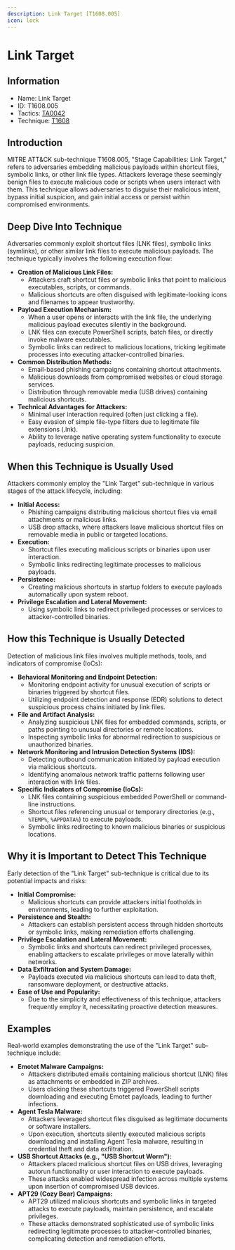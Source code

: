 ```yaml
---
description: Link Target [T1608.005]
icon: lock
---
```


# Link Target

## Information

* Name: Link Target
* ID: T1608.005
* Tactics: [TA0042](../)
* Technique: [T1608](./)

## Introduction

MITRE ATT\&CK sub-technique T1608.005, "Stage Capabilities: Link Target," refers to adversaries embedding malicious payloads within shortcut files, symbolic links, or other link file types. Attackers leverage these seemingly benign files to execute malicious code or scripts when users interact with them. This technique allows adversaries to disguise their malicious intent, bypass initial suspicion, and gain initial access or persist within compromised environments.

## Deep Dive Into Technique

Adversaries commonly exploit shortcut files (LNK files), symbolic links (symlinks), or other similar link files to execute malicious payloads. The technique typically involves the following execution flow:

* **Creation of Malicious Link Files:**
  * Attackers craft shortcut files or symbolic links that point to malicious executables, scripts, or commands.
  * Malicious shortcuts are often disguised with legitimate-looking icons and filenames to appear trustworthy.
* **Payload Execution Mechanism:**
  * When a user opens or interacts with the link file, the underlying malicious payload executes silently in the background.
  * LNK files can execute PowerShell scripts, batch files, or directly invoke malware executables.
  * Symbolic links can redirect to malicious locations, tricking legitimate processes into executing attacker-controlled binaries.
* **Common Distribution Methods:**
  * Email-based phishing campaigns containing shortcut attachments.
  * Malicious downloads from compromised websites or cloud storage services.
  * Distribution through removable media (USB drives) containing malicious shortcuts.
* **Technical Advantages for Attackers:**
  * Minimal user interaction required (often just clicking a file).
  * Easy evasion of simple file-type filters due to legitimate file extensions (.lnk).
  * Ability to leverage native operating system functionality to execute payloads, reducing suspicion.

## When this Technique is Usually Used

Attackers commonly employ the "Link Target" sub-technique in various stages of the attack lifecycle, including:

* **Initial Access:**
  * Phishing campaigns distributing malicious shortcut files via email attachments or malicious links.
  * USB drop attacks, where attackers leave malicious shortcut files on removable media in public or targeted locations.
* **Execution:**
  * Shortcut files executing malicious scripts or binaries upon user interaction.
  * Symbolic links redirecting legitimate processes to malicious payloads.
* **Persistence:**
  * Creating malicious shortcuts in startup folders to execute payloads automatically upon system reboot.
* **Privilege Escalation and Lateral Movement:**
  * Using symbolic links to redirect privileged processes or services to attacker-controlled binaries.

## How this Technique is Usually Detected

Detection of malicious link files involves multiple methods, tools, and indicators of compromise (IoCs):

* **Behavioral Monitoring and Endpoint Detection:**
  * Monitoring endpoint activity for unusual execution of scripts or binaries triggered by shortcut files.
  * Utilizing endpoint detection and response (EDR) solutions to detect suspicious process chains initiated by link files.
* **File and Artifact Analysis:**
  * Analyzing suspicious LNK files for embedded commands, scripts, or paths pointing to unusual directories or remote locations.
  * Inspecting symbolic links for abnormal redirection to suspicious or unauthorized binaries.
* **Network Monitoring and Intrusion Detection Systems (IDS):**
  * Detecting outbound communication initiated by payload execution via malicious shortcuts.
  * Identifying anomalous network traffic patterns following user interaction with link files.
* **Specific Indicators of Compromise (IoCs):**
  * LNK files containing suspicious embedded PowerShell or command-line instructions.
  * Shortcut files referencing unusual or temporary directories (e.g., `%TEMP%`, `%APPDATA%`) to execute payloads.
  * Symbolic links redirecting to known malicious binaries or suspicious locations.

## Why it is Important to Detect This Technique

Early detection of the "Link Target" sub-technique is critical due to its potential impacts and risks:

* **Initial Compromise:**
  * Malicious shortcuts can provide attackers initial footholds in environments, leading to further exploitation.
* **Persistence and Stealth:**
  * Attackers can establish persistent access through hidden shortcuts or symbolic links, making remediation efforts challenging.
* **Privilege Escalation and Lateral Movement:**
  * Symbolic links and shortcuts can redirect privileged processes, enabling attackers to escalate privileges or move laterally within networks.
* **Data Exfiltration and System Damage:**
  * Payloads executed via malicious shortcuts can lead to data theft, ransomware deployment, or destructive attacks.
* **Ease of Use and Popularity:**
  * Due to the simplicity and effectiveness of this technique, attackers frequently employ it, necessitating proactive detection measures.

## Examples

Real-world examples demonstrating the use of the "Link Target" sub-technique include:

* **Emotet Malware Campaigns:**
  * Attackers distributed emails containing malicious shortcut (LNK) files as attachments or embedded in ZIP archives.
  * Users clicking these shortcuts triggered PowerShell scripts downloading and executing Emotet payloads, leading to further infections.
* **Agent Tesla Malware:**
  * Attackers leveraged shortcut files disguised as legitimate documents or software installers.
  * Upon execution, shortcuts silently executed malicious scripts downloading and installing Agent Tesla malware, resulting in credential theft and data exfiltration.
* **USB Shortcut Attacks (e.g., "USB Shortcut Worm"):**
  * Attackers placed malicious shortcut files on USB drives, leveraging autorun functionality or user interaction to execute payloads.
  * These attacks enabled widespread infection across multiple systems upon insertion of compromised USB devices.
* **APT29 (Cozy Bear) Campaigns:**
  * APT29 utilized malicious shortcuts and symbolic links in targeted attacks to execute payloads, maintain persistence, and escalate privileges.
  * These attacks demonstrated sophisticated use of symbolic links redirecting legitimate processes to attacker-controlled binaries, complicating detection and remediation efforts.
